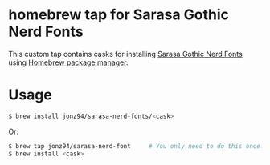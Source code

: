 # homebrew tap for Sarasa Gothic Nerd Fonts

This custom tap contains casks for installing [Sarasa Gothic Nerd Fonts](https://github.com/jonz94/Sarasa-Gothic-Nerd-Fonts) using [Homebrew package manager](https://brew.sh).

# Usage

```bash
$ brew install jonz94/sarasa-nerd-fonts/<cask>
```

Or:

```bash
$ brew tap jonz94/sarasa-nerd-font     # You only need to do this once!
$ brew install <cask>
```
